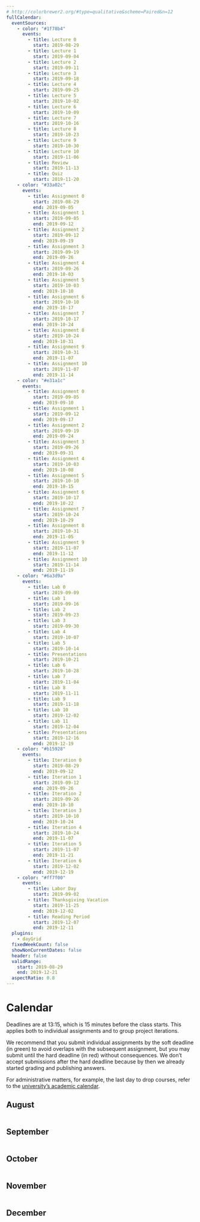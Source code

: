 ```yaml
---
# http://colorbrewer2.org/#type=qualitative&scheme=Paired&n=12
fullCalendar:
  eventSources:
    - color: "#1f78b4"
      events:
        - title: Lecture 0
          start: 2019-08-29
        - title: Lecture 1
          start: 2019-09-04
        - title: Lecture 2
          start: 2019-09-11
        - title: Lecture 3
          start: 2019-09-18
        - title: Lecture 4
          start: 2019-09-25
        - title: Lecture 5
          start: 2019-10-02
        - title: Lecture 6
          start: 2019-10-09
        - title: Lecture 7
          start: 2019-10-16
        - title: Lecture 8
          start: 2019-10-23
        - title: Lecture 9
          start: 2019-10-30
        - title: Lecture 10
          start: 2019-11-06
        - title: Review
          start: 2019-11-13
        - title: Quiz
          start: 2019-11-20
    - color: "#33a02c"
      events:
        - title: Assignment 0
          start: 2019-08-29
          end: 2019-09-05
        - title: Assignment 1
          start: 2019-09-05
          end: 2019-09-12
        - title: Assignment 2
          start: 2019-09-12
          end: 2019-09-19
        - title: Assignment 3
          start: 2019-09-19
          end: 2019-09-26
        - title: Assignment 4
          start: 2019-09-26
          end: 2019-10-03
        - title: Assignment 5
          start: 2019-10-03
          end: 2019-10-10
        - title: Assignment 6
          start: 2019-10-10
          end: 2019-10-17
        - title: Assignment 7
          start: 2019-10-17
          end: 2019-10-24
        - title: Assignment 8
          start: 2019-10-24
          end: 2019-10-31
        - title: Assignment 9
          start: 2019-10-31
          end: 2019-11-07
        - title: Assignment 10
          start: 2019-11-07
          end: 2019-11-14
    - color: "#e31a1c"
      events:
        - title: Assignment 0
          start: 2019-09-05
          end: 2019-09-10
        - title: Assignment 1
          start: 2019-09-12
          end: 2019-09-17
        - title: Assignment 2
          start: 2019-09-19
          end: 2019-09-24
        - title: Assignment 3
          start: 2019-09-26
          end: 2019-09-31
        - title: Assignment 4
          start: 2019-10-03
          end: 2019-10-08
        - title: Assignment 5
          start: 2019-10-10
          end: 2019-10-15
        - title: Assignment 6
          start: 2019-10-17
          end: 2019-10-22
        - title: Assignment 7
          start: 2019-10-24
          end: 2019-10-29
        - title: Assignment 8
          start: 2019-10-31
          end: 2019-11-05
        - title: Assignment 9
          start: 2019-11-07
          end: 2019-11-12
        - title: Assignment 10
          start: 2019-11-14
          end: 2019-11-19
    - color: "#6a3d9a"
      events:
        - title: Lab 0
          start: 2019-09-09
        - title: Lab 1
          start: 2019-09-16
        - title: Lab 2
          start: 2019-09-23
        - title: Lab 3
          start: 2019-09-30
        - title: Lab 4
          start: 2019-10-07
        - title: Lab 5
          start: 2019-10-14
        - title: Presentations
          start: 2019-10-21
        - title: Lab 6
          start: 2019-10-28
        - title: Lab 7
          start: 2019-11-04
        - title: Lab 8
          start: 2019-11-11
        - title: Lab 9
          start: 2019-11-18
        - title: Lab 10
          start: 2019-12-02
        - title: Lab 11
          start: 2019-12-04
        - title: Presentations
          start: 2019-12-16
          end: 2019-12-19
    - color: "#b15928"
      events:
        - title: Iteration 0
          start: 2019-08-29
          end: 2019-09-12
        - title: Iteration 1
          start: 2019-09-12
          end: 2019-09-26
        - title: Iteration 2
          start: 2019-09-26
          end: 2019-10-10
        - title: Iteration 3
          start: 2019-10-10
          end: 2019-10-24
        - title: Iteration 4
          start: 2019-10-24
          end: 2019-11-07
        - title: Iteration 5
          start: 2019-11-07
          end: 2019-11-21
        - title: Iteration 6
          start: 2019-12-02
          end: 2019-12-19
    - color: "#ff7f00"
      events:
        - title: Labor Day
          start: 2019-09-02
        - title: Thanksgiving Vacation
          start: 2019-11-25
          end: 2019-12-02
        - title: Reading Period
          start: 2019-12-07
          end: 2019-12-11
  plugins:
    - dayGrid
  fixedWeekCount: false
  showNonCurrentDates: false
  header: false
  validRange:
    start: 2019-08-29
    end: 2019-12-21
  aspectRatio: 0.8
---
```


Calendar
========

Deadlines are at 13:15, which is 15 minutes before the class starts. This applies both to individual assignments and to group project iterations.

We recommend that you submit individual assignments by the soft deadline (in green) to avoid overlaps with the subsequent assignment, but you may submit until the hard deadline (in red) without consequences. We don’t accept submissions after the hard deadline because by then we already started grading and publishing answers.

For administrative matters, for example, the last day to drop courses, refer to the [university’s academic calendar](https://studentaffairs.jhu.edu/registrar/wp-content/uploads/sites/23/2017/03/FINAL.academic-calendar-2019-2020.REVISED_4.29.2019.pdf).

August
------

<div data-calendar="2019-08-01"></div>

September
---------

<div data-calendar="2019-09-01"></div>

October
-------

<div data-calendar="2019-10-01"></div>

November
--------

<div data-calendar="2019-11-01"></div>

December
--------

<div data-calendar="2019-12-01"></div>

<script src="fullcalendar-4.2.0/packages/core/main.min.js"></script>
<script src="fullcalendar-4.2.0/packages/daygrid/main.min.js"></script>
<link rel="stylesheet" type="text/css" href="fullcalendar-4.2.0/packages/core/main.min.css">
<link rel="stylesheet" type="text/css" href="fullcalendar-4.2.0/packages/daygrid/main.min.css">
<script>
document.querySelectorAll("[data-calendar]").forEach(element => {
  new FullCalendar.Calendar(element, {
    ...{{ page.fullCalendar | jsonify }},
    defaultDate: element.dataset.calendar
  }).render();
});
</script>
<style>
  [data-calendar] {
    border-radius: 3px;
    overflow: hidden;
  }
</style>
